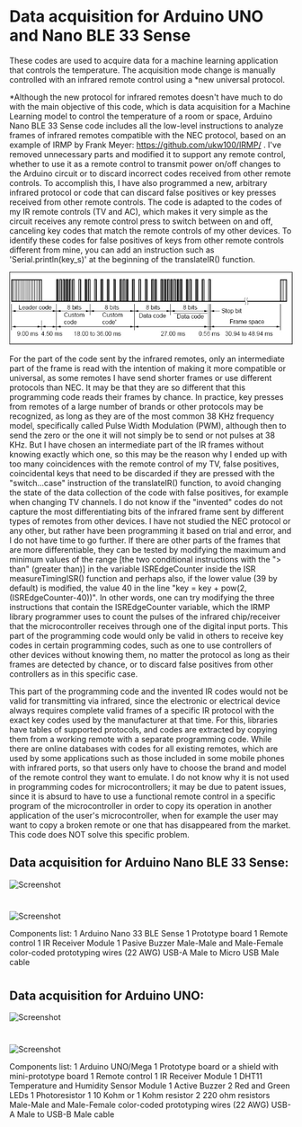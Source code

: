 # Data acquisition for Arduino UNO and Nano BLE 33 Sense


These codes are used to acquire data for a machine learning application that controls the temperature. The acquisition mode change is manually controlled with an infrared remote control using a *new universal protocol.


*Although the new protocol for infrared remotes doesn't have much to do with the main objective of this code, which is data acquisition for a Machine Learning model to control the temperature of a room or space, Arduino Nano BLE 33 Sense code includes all the low-level instructions to analyze frames of infrared remotes compatible with the NEC protocol, based on an example of IRMP by Frank Meyer: https://github.com/ukw100/IRMP/ . I've removed unnecessary parts and modified it to support any remote control, whether to use it as a remote control to transmit power on/off changes to the Arduino circuit or to discard incorrect codes received from other remote controls. To accomplish this, I have also programmed a new, arbitrary infrared protocol or code that can discard false positives or key presses received from other remote controls. The code is adapted to the codes of my IR remote controls (TV and AC), which makes it very simple as the circuit receives any remote control press to switch between on and off, canceling key codes that match the remote controls of my other devices. To identify these codes for false positives of keys from other remote controls different from mine, you can add an instruction such as 'Serial.println(key_s)' at the beginning of the translateIR() function.

![Screenshot](https://github.com/antor44/Acquisition4microcontrollers/blob/main/NEC_protocol.jpg)

For the part of the code sent by the infrared remotes, only an intermediate part of the frame is read with the intention of making it more compatible or universal, as some remotes I have send shorter frames or use different protocols than NEC. It may be that they are so different that this programming code reads their frames by chance. In practice, key presses from remotes of a large number of brands or other protocols may be recognized, as long as they are of the most common 38 KHz frequency model, specifically called Pulse Width Modulation (PWM), although then to send the zero or the one it will not simply be to send or not pulses at 38 KHz. But I have chosen an intermediate part of the IR frames without knowing exactly which one, so this may be the reason why I ended up with too many coincidences with the remote control of my TV, false positives, coincidental keys that need to be discarded if they are pressed with the "switch...case" instruction of the translateIR() function, to avoid changing the state of the data collection of the code with false positives, for example when changing TV channels. I do not know if the "invented" codes do not capture the most differentiating bits of the infrared frame sent by different types of remotes from other devices. I have not studied the NEC protocol or any other, but rather have been programming it based on trial and error, and I do not have time to go further. If there are other parts of the frames that are more differentiable, they can be tested by modifying the maximum and minimum values of the range [the two conditional instructions with the "> than" (greater than)] in the variable ISREdgeCounter inside the ISR measureTimingISR() function and perhaps also, if the lower value (39 by default) is modified, the value 40 in the line "key = key + pow(2,(ISREdgeCounter-40))". In other words, one can try modifying the three instructions that contain the ISREdgeCounter variable, which the IRMP library programmer uses to count the pulses of the infrared chip/receiver that the microcontroller receives through one of the digital input ports. This part of the programming code would only be valid in others to receive key codes in certain programming codes, such as one to use controllers of other devices without knowing them, no matter the protocol as long as their frames are detected by chance, or to discard false positives from other controllers as in this specific case.

This part of the programming code and the invented IR codes would not be valid for transmitting via infrared, since the electronic or electrical device always requires complete valid frames of a specific IR protocol with the exact key codes used by the manufacturer at that time. For this, libraries have tables of supported protocols, and codes are extracted by copying them from a working remote with a separate programming code. While there are online databases with codes for all existing remotes, which are used by some applications such as those included in some mobile phones with infrared ports, so that users only have to choose the brand and model of the remote control they want to emulate. I do not know why it is not used in programming codes for microcontrollers; it may be due to patent issues, since it is absurd to have to use a functional remote control in a specific program of the microcontroller in order to copy its operation in another application of the user's microcontroller, when for example the user may want to copy a broken remote or one that has disappeared from the market. This code does NOT solve this specific problem.

 
## Data acquisition for Arduino Nano BLE 33 Sense:
![Screenshot](https://github.com/antor44/microcontrollers/blob/main/Receiver_Sense/Arduino_sense_receiver.jpg)
#
![Screenshot](https://github.com/antor44/microcontrollers/blob/main/Receiver_Sense/Arduino_nano_sense_placa.jpg)

Components list:
1 Arduino Nano 33 BLE Sense
1 Prototype board
1 Remote control
1 IR Receiver Module
1 Pasive Buzzer
Male-Male and Male-Female color-coded prototyping wires (22 AWG)
USB-A Male to Micro USB Male cable

#
## Data acquisition for Arduino UNO:
![Screenshot](https://github.com/antor44/microcontrollers/blob/main/Receiver_Module/Arduino_Acquisition.jpg)
#
![Screenshot](https://github.com/antor44/microcontrollers/blob/main/Receiver_Module/acquisition.jpg)

Components list:
1 Arduino UNO/Mega
1 Prototype board or a shield with mini-prototype board
1 Remote control
1 IR Receiver Module
1 DHT11 Temperature and Humidity Sensor Module
1 Active Buzzer
2 Red and Green LEDs
1 Photoresistor
1 10 Kohm or 1 Kohm resistor
2 220 ohm resistors
Male-Male and Male-Female color-coded prototyping wires (22 AWG)
USB-A Male to USB-B Male cable
